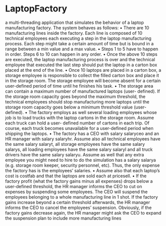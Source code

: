 # LaptopFactory
 a multi-threading application that simulates the behavior of a
laptop manufacturing factory. The system behaves as follows:
• There are 10 manufacturing lines inside the factory. Each line is composed of 10
technical employees each executing a step in the laptop manufacturing process. Each
step might take a certain amount of time but is bound in a range between a min
value and a max value.
• Steps 1 to 5 have to happen in order. Steps 6 to 10 can happen in any order.
• Once the above 10 steps are executed, the laptop manufacturing process is over and
the technical employee that executed the last step should put the laptop in a carton
box placed at the end of the line.
• Once 10 laptops are placed in a carton box, a storage employee is responsible to
collect the filled carton box and place it in the storage room. The storage employee
will become absent for a certain user-defined period of time until he finishes his task.
• The storage area can contain a maximum number of manufactured laptops (user-
defined). If the storage room capacity goes beyond the maximum threshold, the
technical employees should stop manufacturing more laptops until the storage room
capacity goes below a minimum threshold value (user-defined).
• The factory employs as well several loading employees whose job is to load trucks
with the laptop cartons in the storage room. Assume each truck can hold a user-
defined number of cartons in each trip. Of course, each truck becomes unavailable
for a user-defined period when shipping the laptops.
• The factory has a CEO with salary salaryceo and an HR manager with salary
salaryhr. Assume also all technical employees have the same salary salaryt, all
storage employees have the same salary salarys, all loading employees have the
same salary salaryl and all truck drivers have the same salary salaryu. Assume
as well that any extra employee you might need to hire to do the simulation has a
salary salarya (e.g. storage room keeper, security personnel, etc). Thus, the only
expense the factory has is the employees’ salaries.
• Assume also that each laptop’s cost is costfab and that the laptops are sold each at
pricesell.
• If the factory profit (what the factory gains minus all expenses) drops below a
user-defined threshold, the HR manager informs the CEO to cut on expenses by
suspending some employees. The CEO will suspend the employees belonging to a
whole manufacturing line in 1 shot. If the factory gains increase beyond a certain
threshold afterwards, the HR manager informs the CEO to cancel the employees’
suspension. Obviously, if the factory gains decrease again, the HR manager might
ask the CEO to expand the suspension plan to include more manufacturing lines
